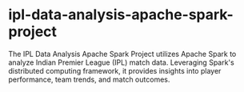 # ipl-data-analysis-apache-spark-project
The IPL Data Analysis Apache Spark Project utilizes Apache Spark to analyze Indian Premier League (IPL) match data. Leveraging Spark's distributed computing framework, it provides insights into player performance, team trends, and match outcomes.
